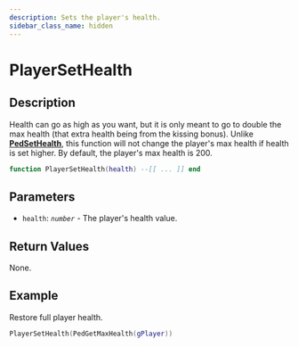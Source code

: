 ```yaml
---
description: Sets the player's health.
sidebar_class_name: hidden
---
```


# PlayerSetHealth

## Description

Health can go as high as you want, but it is only meant to go to double the max health (that extra health being from the kissing bonus).
Unlike [**PedSetHealth**](https://bully-scripting.vercel.app/docs/game-reference/global-functions/PedSetHealth), this function will not change the player's max health if health is set higher. By default, the player's max health is 200.

```lua
function PlayerSetHealth(health) --[[ ... ]] end
```

## Parameters

- `health`: _`number`_ - The player's health value.

## Return Values

None.

## Example

Restore full player health.

```lua
PlayerSetHealth(PedGetMaxHealth(gPlayer))
```